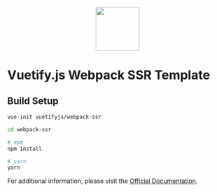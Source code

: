 <p align="center"><a href="https://vuetifyjs.com" target="_blank"><img width="100"src="https://vuetifyjs.com/public/v.png"></a></p>

# Vuetify.js Webpack SSR Template

## Build Setup

``` bash
vue-init vuetifyjs/webpack-ssr

cd webpack-ssr

# npm
npm install

# yarn
yarn
```

For additional information, please visit the [Official Documentation](https://vuetifyjs.com).
